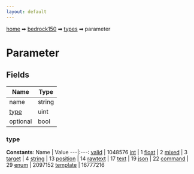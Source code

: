 ```yaml
---
layout: default
---
```


[home](/) ➡ [bedrock150](/protocol/bedrock150) ➡ [types](/protocol/bedrock150/types) ➡ parameter

# Parameter

## Fields

Name | Type
---|---
name | string
[type](#type) | uint
optional | bool

### type

**Constants**:
Name | Value
---|:---:
[valid](type_valid) | 1048576
[int](type_int) | 1
[float](type_float) | 2
[mixed](type_mixed) | 3
[target](type_target) | 4
[string](type_string) | 13
[position](type_position) | 14
[rawtext](type_rawtext) | 17
[text](type_text) | 19
[json](type_json) | 22
[command](type_command) | 29
[enum](type_enum) | 2097152
[template](type_template) | 16777216

